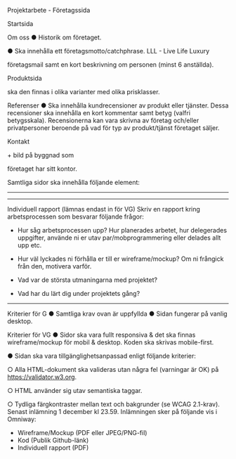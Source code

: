 Projektarbete - Företagssida

<!-- Er uppgift är att skapa en webbplats för ett påhittat företag. Företaget ska sälja en
produkt eller tjänst av eget val. -->

<!-- Skapa en wireframe och/eller mockup (valfritt verktyg) för de olika sidorna som ni
sedan utgår ifrån under ert arbete. För att underlätta arbetet, börja med att ta fram en
företagsprofil: -->

<!-- ■ Välj 3-6 färgkoder som ska användas konsekvent för hela sidan. Ni får
 använda fler färger, men dessa ska vara vanligt förekommande.
■ Välj 2-3 typsnitt som ni vill använda (Vanligt är att man har ett typsnitt
för rubriker och ett annat typsnitt för brödtext). -->

<!-- ○ Hitta på ett valfritt företagsnamn + skapa en företagslogga (denna ska finnas
som en bildfil i projektet t.ex jpeg, png, svg etc. -->

<!-- Webbplatsen ska bestå av en Startsida samt minst följande fyra sidor - Om oss,
Produkt(er), Referenser och Kontakt. -->

Startsida
<!-- ● Det ska tydligt framgå vilka företaget är, och vad de säljer för produkt/tjänst. -->

<!-- ● Det ska även finnas en CTA (Call-to-action - kan vara en knapp, en bildlänk etc) som
tar användaren till produktsidan. -->

Om oss
● Historik om företaget.

● Ska innehålla ett företagsmotto/catchphrase. LLL - Live Life Luxury

<!-- ● Anställda på företaget - För varje anställd ska det finnas bild, roll i företaget, -->
företagsmail samt en kort beskrivning om personen (minst 6 anställda).

Produktsida
<!-- ● Sida som innehåller all information kring de produkter/tjänster företaget erbjuder. -->

<!-- ● Det ska erbjudas antingen flera olika produkter tjänster, om det är en produkt/tjänst -->
ska den finnas i olika varianter med olika prisklasser.

<!-- ● Knappar för att köpa/beställa produkten/tjänsten (funktionalitet krävs ej). -->

Referenser
● Ska innehålla kundrecensioner av produkt eller tjänster. Dessa recensioner ska
innehålla en kort kommentar samt betyg (valfri betygsskala). Recensionerna kan
vara skrivna av företag och/eller privatpersoner beroende på vad för typ av
produkt/tjänst företaget säljer.

Kontakt
<!-- ● Ska innehålla adress och telefonnummer till företaget -->+ bild på byggnad som
företaget har sitt kontor.

<!-- ● Skapa ett formulär för att kontakta företaget. I formuläret ska användaren skriva:
○ Email
○ Välja ett av följande ämnen för att hen kontaktar företaget (t.ex med radio
buttons eller i en dropdown): “Köp av produkt/tjänst, Frågor om företaget eller
Synpunkter på webbplats”.
○ Fritext.
○ En submit-knapp. -->

Samtliga sidor ska innehålla följande element:
<!-- ● Header
○ Företagsnamn samt logga ska finnas högst upp till vänster.
○ En navigation med länkar till samtliga undersidor. OBS! Inte ett krav att
navigationen måste ligga i <header>-taggen.
○ Det ska framgå vart i webbplatsen användaren befinner sig (vilken
undersida).
● Footer
○ Företagslogga
○ Länkar till samtliga undersidor.
○ Copyright-text -->
____________________________________________


________________________________________________________________________________________
Individuell rapport (lämnas endast in för VG)
Skriv en rapport kring arbetsprocessen som besvarar följande frågor:

- Hur såg arbetsprocessen upp? Hur planerades arbetet, hur delegerades uppgifter,
använde ni er utav par/mobprogrammering eller delades allt upp etc.

- Hur väl lyckades ni förhålla er till er wireframe/mockup? Om ni frångick från den,
motivera varför.

- Vad var de största utmaningarna med projektet?

- Vad har du lärt dig under projektets gång?
________________________________________________________________________________________




Kriterier för G
● Samtliga krav ovan är uppfyllda
● Sidan fungerar på vanlig desktop.

Kriterier för VG
● Sidor ska vara fullt responsiva & det ska finnas wireframe/mockup för mobil &
desktop. Koden ska skrivas mobile-first.

<!-- ● Ni använder er utav en preprocessor (t.ex SASS, LESS) samt använder dess
funktionalitet. -->

● Sidan ska vara tillgänglighetsanpassad enligt följande kriterier:

○ Alla HTML-dokument ska valideras utan några fel (varningar är OK) på
https://validator.w3.org.

○ HTML använder sig utav semantiska taggar.

○ Tydliga färgkontraster mellan text och bakgrunder (se WCAG 2.1-krav).
Senast inlämning 1 december kl 23.59. Inlämningen sker på följande vis i Omniway:
- Wireframe/Mockup (PDF eller JPEG/PNG-fil)
- Kod (Publik Github-länk)
- Individuell rapport (PDF)